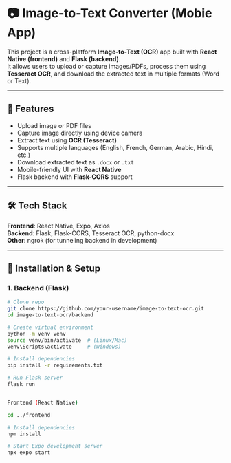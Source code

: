 # 📷 Image-to-Text Converter (Mobie App)

This project is a cross-platform **Image-to-Text (OCR)** app built with **React Native (frontend)** and **Flask (backend)**.  
It allows users to upload or capture images/PDFs, process them using **Tesseract OCR**, and download the extracted text in multiple formats (Word or Text).

---

## 🚀 Features
- Upload image or PDF files
- Capture image directly using device camera
- Extract text using **OCR (Tesseract)**
- Supports multiple languages (English, French, German, Arabic, Hindi, etc.)
- Download extracted text as `.docx` or `.txt`
- Mobile-friendly UI with **React Native**
- Flask backend with **Flask-CORS** support

---

## 🛠️ Tech Stack
**Frontend**: React Native, Expo, Axios  
**Backend**: Flask, Flask-CORS, Tesseract OCR, python-docx  
**Other**: ngrok (for tunneling backend in development)

---

## 📲 Installation & Setup

### 1. Backend (Flask)
```bash
# Clone repo
git clone https://github.com/your-username/image-to-text-ocr.git
cd image-to-text-ocr/backend

# Create virtual environment
python -m venv venv
source venv/bin/activate  # (Linux/Mac)
venv\Scripts\activate     # (Windows)

# Install dependencies
pip install -r requirements.txt

# Run Flask server
flask run


Frontend (React Native)

cd ../frontend

# Install dependencies
npm install

# Start Expo development server
npx expo start



